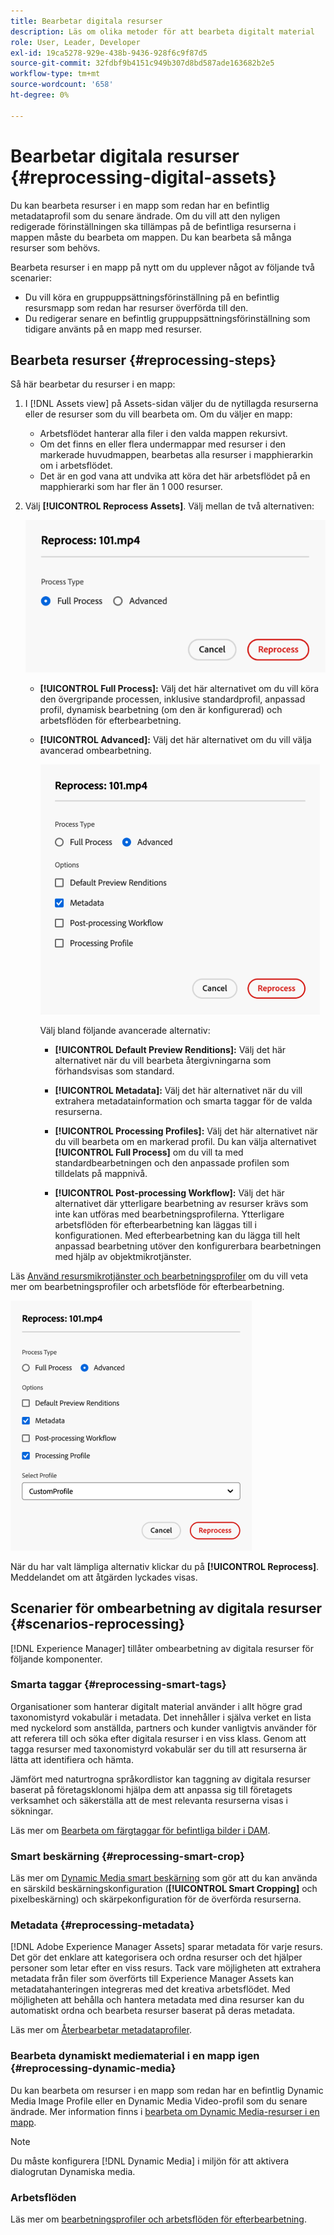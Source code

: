 ```yaml
---
title: Bearbetar digitala resurser
description: Läs om olika metoder för att bearbeta digitalt material
role: User, Leader, Developer
exl-id: 19ca5278-929e-438b-9436-928f6c9f87d5
source-git-commit: 32fdbf9b4151c949b307d8bd587ade163682b2e5
workflow-type: tm+mt
source-wordcount: '658'
ht-degree: 0%

---
```


# Bearbetar digitala resurser {#reprocessing-digital-assets}

Du kan bearbeta resurser i en mapp som redan har en befintlig metadataprofil som du senare ändrade. Om du vill att den nyligen redigerade förinställningen ska tillämpas på de befintliga resurserna i mappen måste du bearbeta om mappen. Du kan bearbeta så många resurser som behövs.

Bearbeta resurser i en mapp på nytt om du upplever något av följande två scenarier:

* Du vill köra en gruppuppsättningsförinställning på en befintlig resursmapp som redan har resurser överförda till den.
* Du redigerar senare en befintlig gruppuppsättningsförinställning som tidigare använts på en mapp med resurser.

## Bearbeta resurser {#reprocessing-steps}

Så här bearbetar du resurser i en mapp:

1. I [!DNL Assets view] på Assets-sidan väljer du de nytillagda resurserna eller de resurser som du vill bearbeta om.
Om du väljer en mapp:

   * Arbetsflödet hanterar alla filer i den valda mappen rekursivt.
   * Om det finns en eller flera undermappar med resurser i den markerade huvudmappen, bearbetas alla resurser i mapphierarkin om i arbetsflödet.
   * Det är en god vana att undvika att köra det här arbetsflödet på en mapphierarki som har fler än 1 000 resurser.

1. Välj **[!UICONTROL Reprocess Assets]**. Välj mellan de två alternativen:

   ![Bearbetar Assets-alternativ igen](assets/reprocessing-options.png)

   * **[!UICONTROL Full Process]:** Välj det här alternativet om du vill köra den övergripande processen, inklusive standardprofil, anpassad profil, dynamisk bearbetning (om den är konfigurerad) och arbetsflöden för efterbearbetning.
   * **[!UICONTROL Advanced]:** Välj det här alternativet om du vill välja avancerad ombearbetning.

     ![Avancerad bearbetning av Assets-alternativ](assets/reprocessing-options-advanced.png)

     Välj bland följande avancerade alternativ:

      * **[!UICONTROL Default Preview Renditions]:** Välj det här alternativet när du vill bearbeta återgivningarna som förhandsvisas som standard.

      * **[!UICONTROL Metadata]:** Välj det här alternativet när du vill extrahera metadatainformation och smarta taggar för de valda resurserna.

      * **[!UICONTROL Processing Profiles]:** Välj det här alternativet när du vill bearbeta om en markerad profil. Du kan välja alternativet **[!UICONTROL Full Process]** om du vill ta med standardbearbetningen och den anpassade profilen som tilldelats på mappnivå.
        <!--When assets are uploaded to a folder, [!DNL Assets ~~view~~] checks the containing folder's properties for a processing profile. If none is applied, a parent folder in the hierarchy is checked for a processing profile to apply.-->

      * **[!UICONTROL Post-processing Workflow]:** Välj det här alternativet där ytterligare bearbetning av resurser krävs som inte kan utföras med bearbetningsprofilerna. Ytterligare arbetsflöden för efterbearbetning kan läggas till i konfigurationen. Med efterbearbetning kan du lägga till helt anpassad bearbetning utöver den konfigurerbara bearbetningen med hjälp av objektmikrotjänster.

Läs [Använd resursmikrotjänster och bearbetningsprofiler](https://experienceleague.adobe.com/docs/experience-manager-cloud-service/content/assets/manage/asset-microservices-configure-and-use.html?lang=en) om du vill veta mer om bearbetningsprofiler och arbetsflöde för efterbearbetning.

![Avancerad bearbetning av Assets-alternativ2](assets/reprocessing-options-advanced-2.png)

När du har valt lämpliga alternativ klickar du på **[!UICONTROL Reprocess]**. Meddelandet om att åtgärden lyckades visas.

## Scenarier för ombearbetning av digitala resurser {#scenarios-reprocessing}

[!DNL Experience Manager] tillåter ombearbetning av digitala resurser för följande komponenter.

### Smarta taggar {#reprocessing-smart-tags}

Organisationer som hanterar digitalt material använder i allt högre grad taxonomistyrd vokabulär i metadata. Det innehåller i själva verket en lista med nyckelord som anställda, partners och kunder vanligtvis använder för att referera till och söka efter digitala resurser i en viss klass. Genom att tagga resurser med taxonomistyrd vokabulär ser du till att resurserna är lätta att identifiera och hämta.

Jämfört med naturtrogna språkordlistor kan taggning av digitala resurser baserat på företagsklonomi hjälpa dem att anpassa sig till företagets verksamhet och säkerställa att de mest relevanta resurserna visas i sökningar.

Läs mer om [Bearbeta om färgtaggar för befintliga bilder i DAM](https://experienceleague.adobe.com/docs/experience-manager-cloud-service/content/assets/manage/color-tag-images.html?lang=en#color-tags-existing-images).

### Smart beskärning {#reprocessing-smart-crop}

Läs mer om [Dynamic Media smart beskärning](https://experienceleague.adobe.com/docs/experience-manager-cloud-service/content/assets/dynamicmedia/image-profiles.html?lang=en) som gör att du kan använda en särskild beskärningskonfiguration (**[!UICONTROL Smart Cropping]** och pixelbeskärning) och skärpekonfiguration för de överförda resurserna.

### Metadata {#reprocessing-metadata}

[!DNL Adobe Experience Manager Assets] sparar metadata för varje resurs. Det gör det enklare att kategorisera och ordna resurser och det hjälper personer som letar efter en viss resurs. Tack vare möjligheten att extrahera metadata från filer som överförts till Experience Manager Assets kan metadatahanteringen integreras med det kreativa arbetsflödet. Med möjligheten att behålla och hantera metadata med dina resurser kan du automatiskt ordna och bearbeta resurser baserat på deras metadata.

Läs mer om [Återbearbetar metadataprofiler](https://experienceleague.adobe.com/docs/experience-manager-cloud-service/content/assets/manage/metadata-profiles.html?lang=en).

### Bearbeta dynamiskt mediematerial i en mapp igen {#reprocessing-dynamic-media}

Du kan bearbeta om resurser i en mapp som redan har en befintlig Dynamic Media Image Profile eller en Dynamic Media Video-profil som du senare ändrade. Mer information finns i [bearbeta om Dynamic Media-resurser i en mapp](https://experienceleague.adobe.com/docs/experience-manager-cloud-service/content/assets/admin/about-image-video-profiles.html?lang=en).

>[!NOTE]
>
>Du måste konfigurera [!DNL Dynamic Media] i miljön för att aktivera dialogrutan Dynamiska media.
>

### Arbetsflöden

Läs mer om [bearbetningsprofiler och arbetsflöden för efterbearbetning](https://experienceleague.adobe.com/docs/experience-manager-cloud-service/content/assets/manage/asset-microservices-configure-and-use.html?lang=en).
